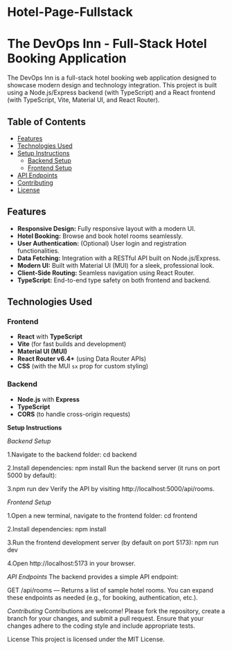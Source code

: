# Hotel-Page-Fullstack

# The DevOps Inn - Full-Stack Hotel Booking Application

The DevOps Inn is a full-stack hotel booking web application designed to showcase modern design and technology integration. This project is built using a Node.js/Express backend (with TypeScript) and a React frontend (with TypeScript, Vite, Material UI, and React Router).

## Table of Contents

- [Features](#features)
- [Technologies Used](#technologies-used)
- [Setup Instructions](#setup-instructions)
  - [Backend Setup](#backend-setup)
  - [Frontend Setup](#frontend-setup)
- [API Endpoints](#api-endpoints)
- [Contributing](#contributing)
- [License](#license)

## Features

- **Responsive Design:** Fully responsive layout with a modern UI.
- **Hotel Booking:** Browse and book hotel rooms seamlessly.
- **User Authentication:** (Optional) User login and registration functionalities.
- **Data Fetching:** Integration with a RESTful API built on Node.js/Express.
- **Modern UI:** Built with Material UI (MUI) for a sleek, professional look.
- **Client-Side Routing:** Seamless navigation using React Router.
- **TypeScript:** End-to-end type safety on both frontend and backend.

## Technologies Used

### Frontend
- **React** with **TypeScript**
- **Vite** (for fast builds and development)
- **Material UI (MUI)**
- **React Router v6.4+** (using Data Router APIs)
- **CSS** (with the MUI `sx` prop for custom styling)

### Backend
- **Node.js** with **Express**
- **TypeScript**
- **CORS** (to handle cross-origin requests)


**Setup Instructions**

_Backend Setup_

1.Navigate to the backend folder:
cd backend

2.Install dependencies:
npm install
Run the backend server (it runs on port 5000 by default):

3.npm run dev
Verify the API by visiting http://localhost:5000/api/rooms.


_Frontend Setup_

1.Open a new terminal, navigate to the frontend folder:
cd frontend

2.Install dependencies:
npm install

3.Run the frontend development server (by default on port 5173):
npm run dev

4.Open http://localhost:5173 in your browser.

_API Endpoints_
The backend provides a simple API endpoint:

GET /api/rooms — Returns a list of sample hotel rooms.
You can expand these endpoints as needed (e.g., for booking, authentication, etc.).

_Contributing_
Contributions are welcome! Please fork the repository, create a branch for your changes, and submit a pull request. Ensure that your changes adhere to the coding style and include appropriate tests.

License
This project is licensed under the MIT License.
